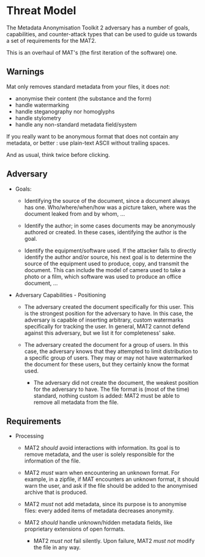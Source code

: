 Threat Model
============

The Metadata Anonymisation Toolkit 2 adversary has a number
of goals, capabilities, and counter-attack types that can be
used to guide us towards a set of requirements for the MAT2.

This is an overhaul of MAT's (the first iteration of the software) one.

Warnings
--------

Mat only removes standard metadata from your files, it does _not_:

  - anonymise their content (the substance and the form)
  - handle watermarking
  - handle steganography nor homoglyphs
  - handle stylometry
  - handle any non-standard metadata field/system

If you really want to be anonymous format that does not contain any
metadata, or better : use plain-text ASCII without trailing spaces.

And as usual, think twice before clicking.


Adversary
---------

* Goals:

    - Identifying the source of the document, since a document
    always has one. Who/where/when/how was a picture
    taken, where was the document leaked from and by
    whom, ...

    - Identify the author; in some cases documents may be
    anonymously authored or created. In these cases,
    identifying the author is the goal.

    - Identify the equipment/software used. If the attacker fails
    to directly identify the author and/or source, his next
    goal is to determine the source of the equipment used
    to produce, copy, and transmit the document. This can
    include the model of camera used to take a photo or a film, 
    which software was used to produce an office document, …


* Adversary Capabilities - Positioning

    - The adversary created the document specifically for this
    user. This is the strongest position for the adversary to
    have. In this case, the adversary is capable of inserting
    arbitrary, custom watermarks specifically for tracking
    the user. In general, MAT2 cannot defend against this
    adversary, but we list it for completeness' sake.

    - The adversary created the document for a group of users.
    In this case, the adversary knows that they attempted to
    limit distribution to a specific group of users. They may
    or may not have watermarked the document for these
    users, but they certainly know the format used.

		- The adversary did not create the document, the weakest
		position for the adversary to have. The file format is
		(most of the time) standard, nothing custom is added:
		MAT2 must be able to remove all metadata from the file.


Requirements
------------

* Processing

    - MAT2 *should* avoid interactions with information.
    Its goal is to remove metadata, and the user is solely
    responsible for the information of the file.

    - MAT2 *must* warn when encountering an unknown
    format. For example, in a zipfile, if MAT encounters an
    unknown format, it should warn the user, and ask if the
    file should be added to the anonymised archive that is
    produced.

    - MAT2 *must* not add metadata, since its purpose is to
    anonymise files: every added items of metadata decreases
    anonymity.

    - MAT2 *should* handle unknown/hidden metadata fields,
    like proprietary extensions of open formats.

		- MAT2 *must not* fail silently. Upon failure,
		MAT2 *must not* modify the file in any way.
